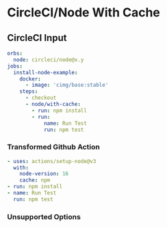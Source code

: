 # CircleCI/Node With Cache

## CircleCI Input

```yaml
orbs:
  node: circleci/node@x.y
jobs:
  install-node-example:
    docker:
      - image: 'cimg/base:stable'
    steps:
      - checkout
      - node/with-cache:
        - run: npm install
        - run: 
            name: Run Test
            run: npm test
```

### Transformed Github Action

```yaml
- uses: actions/setup-node@v3
  with:
    node-version: 16
    cache: npm
- run: npm install
- name: Run Test
  run: npm test
```

### Unsupported Options

